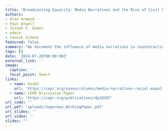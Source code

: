 ```yaml
---
title: "Broadcasting Equality: Media Narratives and the Rise of Civil Rights"
authors:
- Alex Armand
- Paul Atwell
- Joseph F. Gomes
- admin
- Yannik Schenk
featured: false
summary: "We document the influence of media narratives in counteracting racial prejudice by exploring the emergence of socially inclusive narratives in post-WWII U.S. media. We exploit an unprecedented experiment that created exogenous exposure to these narratives: in 1946, amid widespread racial divisions, the popular children's radio series The Adventures of Superman suddenly decided to promote equality by reframing its fictional stories. We find that exposure to these narratives significantly contributed to the advancement of civil rights in subsequent decades. Specifically, we uncover increased support for civil rights and civil rights organizations, deeper racial assimilation, and more progressive political positions."
tags: []
date: '2024-07-26T00:00:00Z'
external_link: ''
image:
  caption: ''
  focal_point: Smart
links:
  - name: VoxEU
    url: 'https://cepr.org/voxeu/columns/media-narratives-racial-equality-how-superman-helped-pave-ground-civil-rights'
  - name: CEPR Discussion Paper
    url: 'https://cepr.org/publications/dp18207'
url_code: ''
url_pdf: 'uploads/Superman_WorkingPaper.pdf'
url_slides: ''
url_video: ''
slides: ""
---
```

